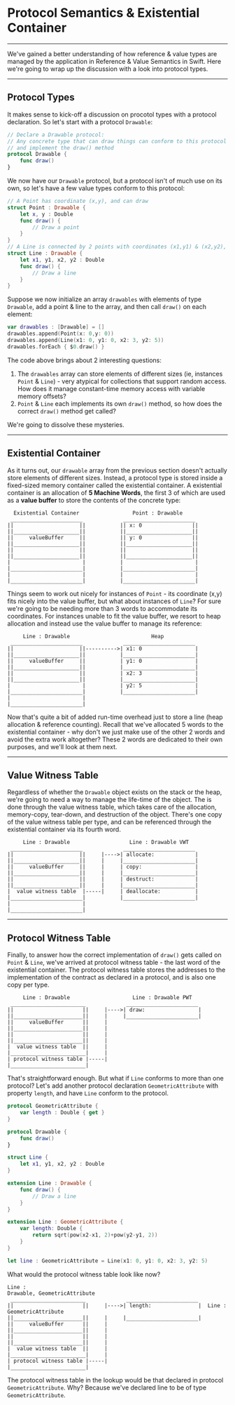 # Protocol Semantics & Existential Container
---
We've gained a better understanding of how reference & value types are managed by the application in Reference & Value Semantics in Swift. 
Here we're going to wrap up the discussion with a look into protocol types.

---
## Protocol Types
It makes sense to kick-off a discussion on procotol types with a protocol declaration. So let's start with a protocol `Drawable`:
```Swift
// Declare a Drawable protocol: 
// Any concrete type that can draw things can conform to this protocol
// and implement the draw() method
protocol Drawable {
    func draw()
}
```
We now have our `Drawable` protocol, but a protocol isn't of much use on its own, so let's have a few value types conform to this protocol:
```Swift
// A Point has coordinate (x,y), and can draw
struct Point : Drawable {
    let x, y : Double
    func draw() {
        // Draw a point
    }
}
// A Line is connected by 2 points with coordinates (x1,y1) & (x2,y2), and can also draw
struct Line : Drawable {
    let x1, y1, x2, y2 : Double
    func draw() {
        // Draw a line
    }
}
```
Suppose we now initialize an array `drawables` with elements of type `Drawable`, add a point & line to the array, and then call `draw()` on each element:
```Swift
var drawables : [Drawable] = []
drawables.append(Point(x: 0,y: 0))
drawables.append(Line(x1: 0, y1: 0, x2: 3, y2: 5))
drawables.forEach { $0.draw() }
```
The code above brings about 2 interesting questions:
1. The `drawables` array can store elements of different sizes (ie, instances `Point` & `Line`) - very atypical for collections that support random access. How does it manage constant-time memory access with variable memory offsets?
2. `Point` & `Line` each implements its own `draw()` method, so how does the correct `draw()` method get called?

We're going to dissolve these mysteries.

---
## Existential Container

As it turns out, our `drawable` array from the previous section doesn't actually store elements of different sizes. Instead, a protocol type is stored inside a fixed-sized memory container called the existential container. A existential container is an allocation of __5 Machine Words__, the first 3 of which are used as a __value buffer__ to store the contents of the concrete type:

```
  Existential Container                 Point : Drawable
 _______________________             _______________________
||                     ||           || x: 0                ||
||_____________________||           ||_____________________||
||     valueBuffer     ||           || y: 0                ||
||_____________________||           ||_____________________||
||                     ||           ||                     ||
||_____________________||           ||_____________________||
|                       |           |                       |
|_______________________|           |_______________________|
|                       |           |                       |
|_______________________|           |_______________________|

```
Things seem to work out nicely for instances of `Point` - its coordinate (x,y) fits nicely into the value buffer, but what about instances of `Line`? For sure we're going to be needing more than 3 words to accommodate its coordinates. For instances unable to fit the value buffer, we resort to heap allocation and instead use the value buffer to manage its reference:

```
     Line : Drawable                          Heap
 _______________________             _______________________
||                     ||---------->| x1: 0                 |
||_____________________||           |_______________________|
||     valueBuffer     ||           | y1: 0                 |
||_____________________||           |_______________________|
||                     ||           | x2: 3                 |
||_____________________||           |_______________________|
|                       |           | y2: 5                 |
|_______________________|           |_______________________|
|                       |
|_______________________|

```
Now that's quite a bit of added run-time overhead just to store a line (heap allocation & reference counting). Recall that we've allocated 5 words to the existential container - why don't we just make use of the other 2 words and avoid the extra work altogether? These 2 words are dedicated to their own purposes, and we'll look at them next.

---
## Value Witness Table

Regardless of whether the `Drawable` object exists on the stack or the heap, we're going to need a way to manage the life-time of the object. The is done through the value witness table, which takes care of the allocation, memory-copy, tear-down, and destruction of the object. There's one copy of the value witness table per type, and can be referenced through the existential container via its fourth word.

```
     Line : Drawable                   Line : Drawable VWT
 _______________________             _______________________
||                     ||     |---->| allocate:             |
||_____________________||     |     |_______________________|
||     valueBuffer     ||     |     | copy:                 |
||_____________________||     |     |_______________________|
||                     ||     |     | destruct:             |
||_____________________||     |     |_______________________|
|  value witness table  |-----|     | deallocate:           |
|_______________________|           |_______________________|
|                       |
|_______________________|

```

---
## Protocol Witness Table

Finally, to answer how the correct implementation of `draw()` gets called on `Point` & `Line`, we've arrived at protocol witness table - the last word of the existential container. The protocol witness table stores the addresses to the implementation of the contract as declared in a protocol, and is also one copy per type.

```
     Line : Drawable                    Line : Drawable PWT
 ________________________             _______________________
||                      ||     |---->| draw:                 |
||______________________||     |     |_______________________|
||     valueBuffer      ||     |
||______________________||     |
||                      ||     |
||______________________||     | 
|  value witness table  ||     | 
|________________________|     |     
| protocol witness table |-----|
|________________________|

```
That's straightforward enough. But what if `Line` conforms to more than one protocol? Let's add another protocol declaration `GeometricAttribute` with property `length`, and have `Line` conform to the protocol.

```Swift
protocol GeometricAttribute {
    var length : Double { get }
}

protocol Drawable {
    func draw()
}

struct Line {
    let x1, y1, x2, y2 : Double
}

extension Line : Drawable {
    func draw() {
        // Draw a line
    }
}

extension Line : GeometricAttribute {
    var length: Double {
        return sqrt(pow(x2-x1, 2)+pow(y2-y1, 2))
    }
}

let line : GeometricAttribute = Line(x1: 0, y1: 0, x2: 3, y2: 5)
```

What would the protocol witness table look like now?

```
Line : 
Drawable, GeometricAttribute                    
 ________________________             _______________________
||                      ||     |---->| length:               |  Line : GeometricAttribute
||______________________||     |     |_______________________|
||     valueBuffer      ||     |     
||______________________||     |     
||                      ||     |
||______________________||     | 
|  value witness table  ||     | 
|________________________|     |     
| protocol witness table |-----|
|________________________|

```
The protocol witness table in the lookup would be that declared in protocol `GeometricAttribute`. Why? Because we've declared line to be of type `GeometricAttribute`.
